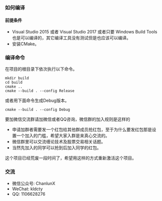 ### 如何编译

#### 前提条件

- Visual Studio 2015 或者 Visual Studio 2017 或者只要 Windows Build Tools也是可以编译的，其它编译工具没有测试但是也应该可以编译。
- 安装CMake。

### 编译命令

在项目的根目录下依次执行以下命令。

```
mkdir build
cd build
cmake ..
cmake --build . --config Release
```

或者用下面命令生成Debug版本。

```
cmake --build . --config Debug
```

要加微信交流群请加微信或者QQ咨询，微信群的加入规则是这样的
- 申请加群者需要发一个红包给其他群成员抢红包，至于为什么要发红包那是设置一个加入的门槛，希望大家入群是来真心交流的。
- 微信群里可以交流缠论技术及股票交易相关话题。
- 当然先加入的同学可以抢到后加入同学的红包。

这个项目已经荒废一段时间了，希望用这样的方式重新激活这个项目。

### 交流
- 微信公众号: ChanlunX
- WeChat: kldcty
- QQ: 1106628276